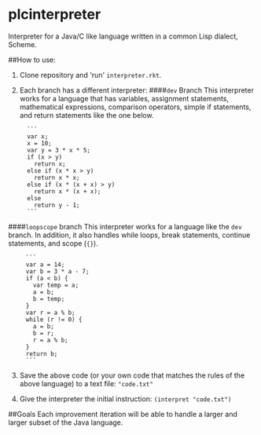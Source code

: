 # plcinterpreter
Interpreter for a Java/C like language written in a common Lisp dialect, Scheme.

##How to use:
1. Clone repository and 'run' `interpreter.rkt`.

2. Each branch has a different interpreter:
  ####`dev` Branch
    This interpreter works for a language that has variables, assignment statements, mathematical expressions, comparison operators, simple if statements, and return statements like the one below.

     	 ```
     	 var x;
     	 x = 10;
     	 var y = 3 * x * 5;
     	 if (x > y)
     	   return x;
     	 else if (x * x > y)
     	   return x * x;
     	 else if (x * (x + x) > y)
     	   return x * (x + x);
     	 else 
     	   return y - 1;
     	 ```
  ####`loopscope` branch
    This interpreter works for a language like the `dev` branch. In addition, it also handles while loops, break statements, continue statements, and scope (`{}`).

     	 ```
     	 var a = 14;
     	 var b = 3 * a - 7;
     	 if (a < b) {
     	   var temp = a;
     	   a = b;
     	   b = temp;
     	 }
     	 var r = a % b;
     	 while (r != 0) {
     	   a = b;
     	   b = r;
     	   r = a % b;
     	 }
     	 return b;
      	 ```

3. Save the above code (or your own code that matches the rules of the above language) to a text file: `"code.txt"`

4. Give the interpreter the initial instruction: `(interpret "code.txt")`

##Goals
Each improvement iteration will be able to handle a larger and larger subset of the Java language.
